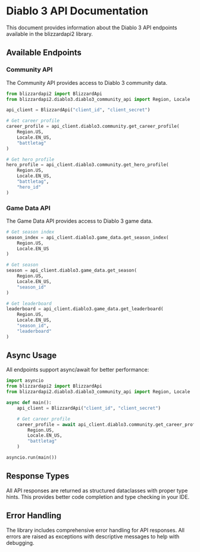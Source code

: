 # Diablo 3 API Documentation

This document provides information about the Diablo 3 API endpoints available in the blizzardapi2 library.

## Available Endpoints

### Community API

The Community API provides access to Diablo 3 community data.

```python
from blizzardapi2 import BlizzardApi
from blizzardapi2.diablo3.diablo3_community_api import Region, Locale

api_client = BlizzardApi("client_id", "client_secret")

# Get career profile
career_profile = api_client.diablo3.community.get_career_profile(
    Region.US,
    Locale.EN_US,
    "battletag"
)

# Get hero profile
hero_profile = api_client.diablo3.community.get_hero_profile(
    Region.US,
    Locale.EN_US,
    "battletag",
    "hero_id"
)
```

### Game Data API

The Game Data API provides access to Diablo 3 game data.

```python
# Get season index
season_index = api_client.diablo3.game_data.get_season_index(
    Region.US,
    Locale.EN_US
)

# Get season
season = api_client.diablo3.game_data.get_season(
    Region.US,
    Locale.EN_US,
    "season_id"
)

# Get leaderboard
leaderboard = api_client.diablo3.game_data.get_leaderboard(
    Region.US,
    Locale.EN_US,
    "season_id",
    "leaderboard"
)
```

## Async Usage

All endpoints support async/await for better performance:

```python
import asyncio
from blizzardapi2 import BlizzardApi
from blizzardapi2.diablo3.diablo3_community_api import Region, Locale

async def main():
    api_client = BlizzardApi("client_id", "client_secret")

    # Get career profile
    career_profile = await api_client.diablo3.community.get_career_profile(
        Region.US,
        Locale.EN_US,
        "battletag"
    )

asyncio.run(main())
```

## Response Types

All API responses are returned as structured dataclasses with proper type hints. This provides better code completion and type checking in your IDE.

## Error Handling

The library includes comprehensive error handling for API responses. All errors are raised as exceptions with descriptive messages to help with debugging.

